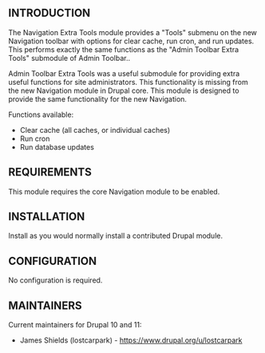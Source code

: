 ## INTRODUCTION

The Navigation Extra Tools module provides a "Tools" submenu on the new Navigation toolbar with options for clear cache, run cron, and run updates. This performs exactly the same functions as the "Admin Toolbar Extra Tools" submodule of Admin Toolbar..

Admin Toolbar Extra Tools was a useful submodule for providing extra useful functions for site administrators. This functionality is missing from the new Navigation module in Drupal core. This module is designed to provide the same functionality for the new Navigation.

Functions available:

- Clear cache (all caches, or individual caches)
- Run cron
- Run database updates

## REQUIREMENTS

This module requires the core Navigation module to be enabled.

## INSTALLATION

Install as you would normally install a contributed Drupal module.

## CONFIGURATION

No configuration is required.

## MAINTAINERS

Current maintainers for Drupal 10 and 11:

- James Shields (lostcarpark) - https://www.drupal.org/u/lostcarpark

